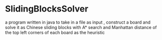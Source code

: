 # SlidingBlocksSolver
a program written in java to take in a file as input , construct a board and solve it as Chinese sliding blocks with A* search and Manhattan distance of the top left corners of each board as the heuristic
